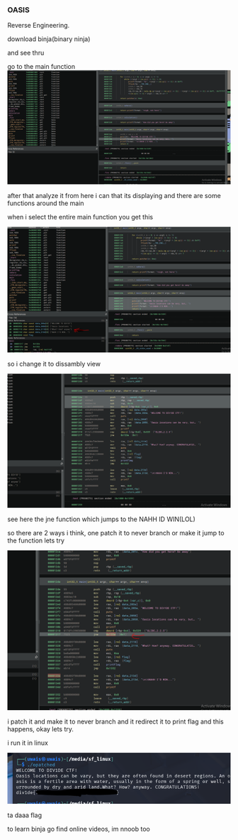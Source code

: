### OASIS


Reverse Engineering.



download binja(binary ninja)


and see thru

go to the main function
![alt text](image.png)



after that analyze it from here i can that its displaying and there are some functions around the main 


when i select the entire main function you get this

![alt text](image-1.png)



so i change it to dissambly view

![alt text](image-2.png)


see here the jne function which jumps to the NAHH ID WIN(LOL)


so there are 2 ways i think, one patch it to never branch or make it jump to the function lets try


![alt text](image-4.png)


i patch it and make it to never branch and it redirect it to print flag and this happens, okay lets try.


i run it in linux

![alt text](image-5.png)


ta daaa flag


to learn binja go find online videos, im nnoob too